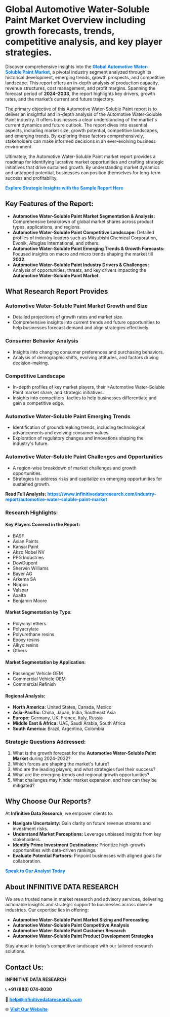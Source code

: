 <h1>Global Automotive Water-Soluble Paint Market Overview including growth forecasts, trends, competitive analysis, and key player strategies.</h1>
<p>
Discover comprehensive insights into the 
<a href="https://www.infinitivedataresearch.com/industry-report/automotive-water-soluble-paint-market" rel="dofollow" style="color: #007BFF; text-decoration: none;"><strong>Global Automotive Water-Soluble Paint Market</strong></a>, a pivotal industry segment analyzed through its historical development, emerging trends, growth prospects, and competitive landscape. This report offers an in-depth analysis of production capacity, revenue structures, cost management, and profit margins. Spanning the forecast period of <strong>2024–2033</strong>, the report highlights key drivers, growth rates, and the market’s current and future trajectory.
</p>
<p>
The primary objective of this Automotive Water-Soluble Paint report is to deliver an insightful and in-depth analysis of the Automotive Water-Soluble Paint industry. It offers businesses a clear understanding of the market's current dynamics and future outlook. The report dives into essential aspects, including market size, growth potential, competitive landscapes, and emerging trends. By exploring these factors comprehensively, stakeholders can make informed decisions in an ever-evolving business environment.
</p>
<p>
Ultimately, the Automotive Water-Soluble Paint market report provides a roadmap for identifying lucrative market opportunities and crafting strategic initiatives that drive sustained growth. By understanding market dynamics and untapped potential, businesses can position themselves for long-term success and profitability.
</p>
<p>
<a href="https://www.infinitivedataresearch.com/request-sample/reportId=105714" style="color: #007BFF; text-decoration: none;"><strong>Explore Strategic Insights with the Sample Report Here</strong></a>
</p>

<h2>Key Features of the Report:</h2>
<ul>
<li><strong>Automotive Water-Soluble Paint Market Segmentation & Analysis:</strong> Comprehensive breakdown of global market shares across product types, applications, and regions.</li>
<li><strong>Automotive Water-Soluble Paint Competitive Landscape:</strong> Detailed profiles of industry leaders such as Mitsubishi Chemical Corporation, Evonik, Altuglas International, and others.</li>
<li><strong>Automotive Water-Soluble Paint Emerging Trends & Growth Forecasts:</strong> Focused insights on macro and micro trends shaping the market till <strong>2032</strong>.</li>
<li><strong>Automotive Water-Soluble Paint Industry Drivers & Challenges:</strong> Analysis of opportunities, threats, and key drivers impacting the <strong>Automotive Water-Soluble Paint Market</strong>.</li>
</ul>

<h2>What Research Report Provides</h2>
<h3>Automotive Water-Soluble Paint Market Growth and Size</h3>
<ul>
<li>Detailed projections of growth rates and market size.</li>
<li>Comprehensive insights into current trends and future opportunities to help businesses forecast demand and align strategies effectively.</li>
</ul>

<h3>Consumer Behavior Analysis</h3>
<ul>
<li>Insights into changing consumer preferences and purchasing behaviors.</li>
<li>Analysis of demographic shifts, evolving attitudes, and factors driving decision-making.</li>
</ul>

<h3>Competitive Landscape</h3>
<ul>
<li>In-depth profiles of key market players, their >Automotive Water-Soluble Paint market share, and strategic initiatives.</li>
<li>Insights into competitors' tactics to help businesses differentiate and gain a competitive edge.</li>
</ul>

<h3>Automotive Water-Soluble Paint Emerging Trends</h3>
<ul>
<li>Identification of groundbreaking trends, including technological advancements and evolving consumer values.</li>
<li>Exploration of regulatory changes and innovations shaping the industry's future.</li>
</ul>

<h3>Automotive Water-Soluble Paint Challenges and Opportunities</h3>
<ul>
<li>A region-wise breakdown of market challenges and growth opportunities.</li>
<li>Strategies to address risks and capitalize on emerging opportunities for sustained growth.</li>
</ul>
<p><strong>Read Full Analysis:</strong> <a href="https://www.infinitivedataresearch.com/industry-report/automotive-water-soluble-paint-market" rel="dofollow" style="color: #007BFF; text-decoration: none;"><strong>https://www.infinitivedataresearch.com/industry-report/automotive-water-soluble-paint-market</strong></a></p>
<h3>Research Highlights:</h3>
<h4>Key Players Covered in the Report:</h4>
<ul><li>BASF</li><li>Asian Paints</li><li>Kansai Paint</li><li>Akzo Nobel NV</li><li>PPG Industries</li><li>DowDupont</li><li>Sherwin Williams</li><li>Bayer AG</li><li>Arkema SA</li><li>Nippon</li><li>Valspar</li><li>Axalta</li><li>Benjamin Moore</li></ul>
<h4>Market Segmentation by Type:</h4>
<ul><li>Polyvinyl ethers</li><li>Polyacrylate</li><li>Polyurethane resins</li><li>Epoxy resins</li><li>Alkyd resins</li><li>Others</li></ul>
<h4>Market Segmentation by Application:</h4>
<ul><li>Passenger Vehicle OEM</li><li>Commercial Vehicle OEM</li><li>Commercial Refinish</li></ul>

<h4>Regional Analysis:</h4>
<ul>
<li><strong>North America:</strong> United States, Canada, Mexico</li>
<li><strong>Asia-Pacific:</strong> China, Japan, India, Southeast Asia</li>
<li><strong>Europe:</strong> Germany, UK, France, Italy, Russia</li>
<li><strong>Middle East & Africa:</strong> UAE, Saudi Arabia, South Africa</li>
<li><strong>South America:</strong> Brazil, Argentina, Colombia</li>
</ul>

<h3>Strategic Questions Addressed:</h3>
<ol>
<li>What is the growth forecast for the <strong>Automotive Water-Soluble Paint Market</strong> during 2024–2032?</li>
<li>Which forces are shaping the market's future?</li>
<li>Who are the leading players, and what strategies fuel their success?</li>
<li>What are the emerging trends and regional growth opportunities?</li>
<li>What challenges may hinder market expansion, and how can they be mitigated?</li>
</ol>

<h2>Why Choose Our Reports?</h2>
<p>At <strong>Infinitive Data Research</strong>, we empower clients to:</p>
<ul>
<li><strong>Navigate Uncertainty:</strong> Gain clarity on future revenue streams and investment risks.</li>
<li><strong>Understand Market Perceptions:</strong> Leverage unbiased insights from key stakeholders.</li>
<li><strong>Identify Prime Investment Destinations:</strong> Prioritize high-growth opportunities with data-driven rankings.</li>
<li><strong>Evaluate Potential Partners:</strong> Pinpoint businesses with aligned goals for collaboration.</li>
</ul>
<p><a href="https://www.infinitivedataresearch.com/industry-report/automotive-water-soluble-paint-market" rel="dofollow" style="color: #007BFF; text-decoration: none;"><strong>Speak to Our Analyst Today</strong></a></p>

<h2>About INFINITIVE DATA RESEARCH</h2>
<p>We are a trusted name in market research and advisory services, delivering actionable insights and strategic support to businesses across diverse industries. Our expertise lies in offering:</p>
<ul>
<li><strong>Automotive Water-Soluble Paint Market Sizing and Forecasting</strong></li>
<li><strong>Automotive Water-Soluble Paint Competitive Analysis</strong></li>
<li><strong>Automotive Water-Soluble Paint Customer Research</strong></li>
<li><strong>Automotive Water-Soluble Paint Product Development Strategies</strong></li>
</ul>
<p>Stay ahead in today’s competitive landscape with our tailored research solutions.</p>

<h2>Contact Us:</h2>
<p><strong>INFINITIVE DATA RESEARCH</strong></p>
<p>📞 <strong>+91 (883) 074-8030</strong></p>
<p>📧 <strong><a href="mailto:help@infinitivedataresearch.com" style="color: #007BFF;">help@infinitivedataresearch.com</a></strong></p>
<p>🌐 <strong><a href="https://www.infinitivedataresearch.com" rel="dofollow" style="color: #007BFF;">Visit Our Website</a></strong></p>